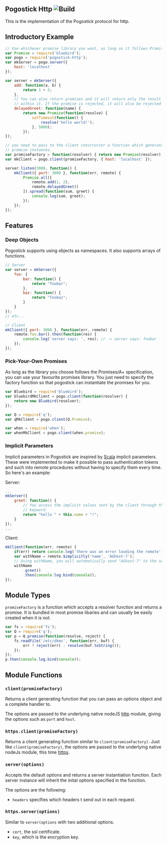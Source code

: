 
## Pogostick Http ![Build](https://travis-ci.org/AGhost-7/pogostick.svg?branch=master)
This is the implementation of the Pogostick protocol for http.

## Introductory Example

```javascript
// Use whichever promise library you want, as long as it follows Promises/A+ spec.
var Promise = require('bluebird');
var pogo = require('pogostick-http');
var mkServer = pogo.server({
	host: 'localhost'	
});

var server = mkServer({
	add: function(a, b) {
		return 1 + 2;
	},
	// You can also return promises and it will return only the result contained
	// within it. If the promise is rejected, it will also be rejected on the client.
	delayedGreet: function(name) {
		return new Promise(function(resolve) {
			setTimeout(function() { 
				resolve('hello world!');
			}, 5000);
		});
});

// you need to pass to the client constructor a function which generates
// promise instances.
var promiseFactory = function(resolver) { return new Promise(resolver); };
var mkClient = pogo.client(promiseFactory, { host: 'localhost' });

server.listen(3000, function() {
	mkClient({ port: 3000 }, function(err, remote) {
		Promise.all([
			remote.add(1, 2),
			remote.delayedGreet()
		]).spread(function(sum, greet) {
			console.log(sum, greet);
		});
	});
});

```

## Features

### Deep Objects
Pogostick supports using objects as namespaces. It also supports arrays of 
functions.

```javascript
// Server
var server = mkServer({
	foo: {
		bar: function() {
			return "foobar";
		},
		baz: function() {
			return "foobaz";
		}
	}
});
// etc...

// Client
mkClient({ port: 3000 }, function(err, remote) {
	remote.foo.bar().then(function(res) {
		console.log('server says: ', res); // -> server says: foobar
	});
});
```

### Pick-Your-Own Promises
As long as the library you choose follows the Promises/A+ specification, you
can use your favourite promises library. You just need to specify the factory
function so that pogostick can instantiate the promises for you.

```javascript
var Bluebird = require('bluebird');
var bluebirdMkClient = pogo.client(function(resolver) {
	return new Bluebird(resolver);
});

var Q = require('q');
var qMkClient = pogo.client(Q.Promise);

var when = require('when');
var whenMkClient = pogo.client(when.promise);
```

### Implicit Parameters
Implicit parameters in Pogostick are inspired by [Scala][1] implicit 
parameters. These were implemented to make it possible to pass authentication
tokens and such into remote procedures without having to specify them every 
time. So here's an example:

Server:
```javascript
...
mkServer({
	greet: function() {
		// You access the implicit values sent by the client through the "this"
		// keyword.
		return "hello " + this.name + "!";
	}
});
...
```

Client:
```javascript
mkClient(function(err, remote) {
	if(err) return console.log('there was an error loading the remote');
	var withName = remote.$implicitly('name', 'AGhost-7');
	// Using withName, you will automatically send "AGhost-7" to the server.
	withName
		.greet()
		.then(console.log.bind(console));
});
```

## Module Types
`promiseFactory` is a function which accepts a resolver function and returns
a promise. It is bundled in most promise libaries and can usually be easily
created when it is not.

```javascript
var fs = require('fs');
var Q = require('q');
var p = Q.promise(function(resolve, reject) {
	fs.readFile('/etc/dkms', function(err, buf) {
		err ? reject(err) : resolve(buf.toString());
	});
});
p.then(console.log.bind(console));
```

## Module Functions

### `client(promiseFactory)`
Returns a client generating function that you can pass an options object and
a complete handler to.
 
The options are passed to the underlying native nodeJS [http][1] module, giving
the options such as `port` and `host`.

### `https.client(promiseFactory)`
Returns a client generating function similar to `client(promiseFactory)`. Just
like `client(promiseFactory)`, the options are passed to the underlying native
nodeJs module, this time [https][2].

### `server(options)`
Accepts the default options and returns a server instantiation function. Each
server instance will inherit the inital options specified in the function.

The options are the following:
- `headers` specifies which headers t send out in each request.

### `https.server(options)`
Similar to `server(options` with two additional options.
- `cert`, the ssl certificate.
- `key`, which is the encryption key.

[1]: https://nodejs.org/api/http.html#http_http_request_options_callback
[2]: https://nodejs.org/api/https.html#https_https_request_options_callback
